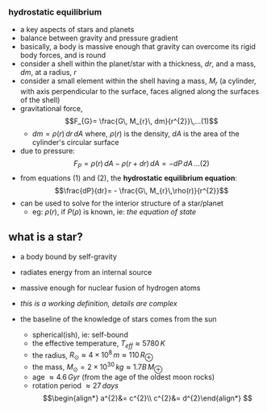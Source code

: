 ### hydrostatic equilibrium
- a key aspects of stars and planets
- balance between gravity and pressure gradient
- basically, a body is massive enough that gravity can overcome its rigid body forces, and is round
- consider a shell within the planet/star with a thickness, $dr$, and a mass, $dm$, at a radius, $r$
- consider a small element within the shell having a mass, $M_{r}$ (a cylinder, with axis perpendicular to the surface, faces aligned along the surfaces of the shell)
- gravitational force, $$F_{G}= \frac{G\, M_{r}\, dm}{r^{2}}\,...(1)$$
	- $dm = \rho(r)\, dr\,dA$
		where, $\rho(r)$ is the density, $dA$ is the area of the cylinder's circular surface
- due to pressure: $$F_{P} = \rho(r)\,dA-\rho(r+dr)\,dA = -dP\,dA\,...(2)$$
- from equations $(1)$ and $(2)$, the **hydrostatic equilibrium equation**: $$\frac{dP}{dr}= - \frac{G\, M_{r}\,\rho(r)}{r^{2}}$$
- can be used to solve for the interior structure of a star/planet
	- eg: $\rho(r)$, if $P(\rho)$ is known, ie: *the equation of state*

## what is a star?
- a body bound by self-gravity
- radiates energy from an internal source
- massive enough for nuclear fusion of hydrogen atoms

- *this is a working definition, details are complex*

- the baseline of the knowledge of stars comes from the sun
	- spherical(ish), ie: self-bound
	- the effective temperature, $T_{eff}\approx 5780\,K$
	- the radius, $R_{\odot}\approx 4\times10^{8}\,m\approx110\,R_{\oplus}$
	- the mass, $M_{\odot}=2\times10^{30}\,kg\approx1.7B\,M_{\oplus}$
	- age $\approx4.6\,Gyr$ (from the age of the oldest moon rocks)
	- rotation period $\approx 27\,days$
	$$\begin{align*}	a^{2}&= c^{2}\\	c^{2}&= d^{2}\end{align*}	$$